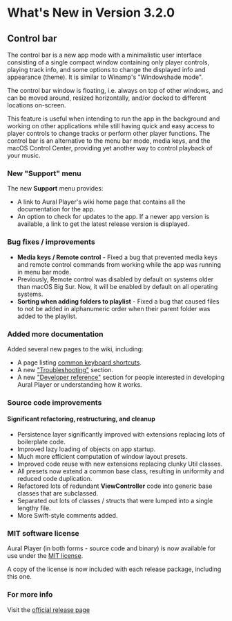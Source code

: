 #  What's New in Version 3.2.0

## Control bar

The control bar is a new app mode with a minimalistic user interface consisting of a single compact window containing only player controls, playing track info, and some options to change the displayed info and appearance (theme). It is similar to Winamp's "Windowshade mode".

The control bar window is floating, i.e. always on top of other windows, and can be moved around, resized horizontally, and/or docked to different locations on-screen.

This feature is useful when intending to run the app in the background and working on other applications while still having quick and easy access to player controls to change tracks or perform other player functions. The control bar is an alternative to the menu bar mode, media keys, and the macOS Control Center, providing yet another way to control playback of your music.

### New "Support" menu

The new **Support** menu provides:

* A link to Aural Player's wiki home page that contains all the documentation for the app.
* An option to check for updates to the app. If a newer app version is available, a link to get the latest release version is displayed.

### Bug fixes / improvements 

* **Media keys / Remote control** -  Fixed a bug that prevented media keys and remote control commands from working while the app was running in menu bar mode.
* Previously, Remote control was disabled by default on systems older than macOS Big Sur. Now, it will be enabled by default on all operating systems.
* **Sorting when adding folders to playlist** - Fixed a bug that caused files to not be added in alphanumeric order when their parent folder was added to the playlist.

### Added more documentation

Added several new pages to the wiki, including:

* A page listing [common keyboard shortcuts](https://github.com/maculateConception/aural-player/wiki/Handy-keyboard-shortcuts).
* A new ["Troubleshooting"](https://github.com/maculateConception/aural-player/wiki/Troubleshooting) section.
* A new ["Developer reference"](https://github.com/maculateConception/aural-player/wiki/Developer-reference) section for people interested in developing Aural Player or understanding how it works.
 
### Source code improvements

#### Significant refactoring, restructuring, and cleanup

* Persistence layer significantly improved with extensions replacing lots of boilerplate code.
* Improved lazy loading of objects on app startup.
* Much more efficient computation of window layout presets.
* Improved code reuse with new extensions replacing clunky Util classes.
* All presets now extend a common base class, resulting in uniformity and reduced code duplication. 
* Refactored lots of redundant **ViewController** code into generic base classes that are subclassed.
* Separated out lots of classes / structs that were lumped into a single lengthy file.
* More Swift-style comments added.

### MIT software license

Aural Player (in both forms - source code and binary) is now available for use under the [MIT license](https://github.com/maculateConception/aural-player/blob/master/LICENSE).

A copy of the license is now included with each release package, including this one.

### **For more info**
Visit the [official release page](https://github.com/maculateConception/aural-player/releases/tag/3.2.0)
